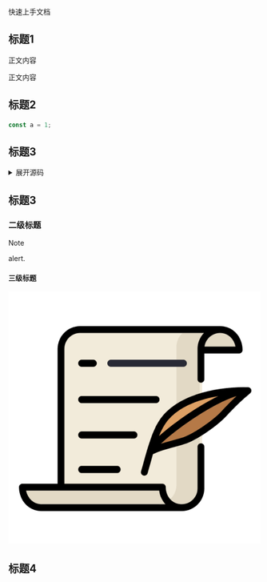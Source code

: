 快速上手文档

## 标题1

正文内容

正文内容
## 标题2

```js
const a = 1;
```
## 标题3

<details>
<summary>展开源码</summary>

``` js
const a = 1
import * as React from 'react';
import { AnimationGrow, Button } from '../../..';
```
</details>

## 标题3

### 二级标题

> [!NOTE]
> alert.
#### 三级标题

![icon](../assets/icon.png ":size=100*100")
## 标题4